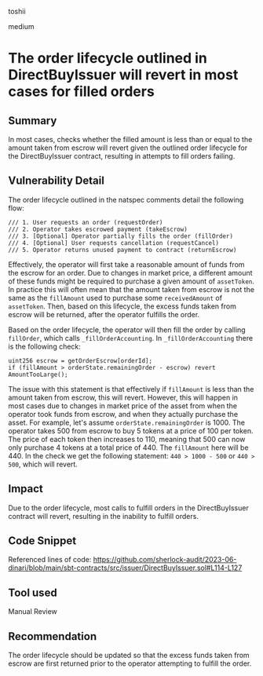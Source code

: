 toshii

medium

# The order lifecycle outlined in DirectBuyIssuer will revert in most cases for filled orders

## Summary

In most cases, checks whether the filled amount is less than or equal to the amount taken from escrow will revert given the outlined order lifecycle for the DirectBuyIssuer contract, resulting in attempts to fill orders failing.

## Vulnerability Detail

The order lifecycle outlined in the natspec comments detail the following flow:
```solidity
/// 1. User requests an order (requestOrder)
/// 2. Operator takes escrowed payment (takeEscrow)
/// 3. [Optional] Operator partially fills the order (fillOrder)
/// 4. [Optional] User requests cancellation (requestCancel)
/// 5. Operator returns unused payment to contract (returnEscrow)
```
Effectively, the operator will first take a reasonable amount of funds from the escrow for an order. Due to changes in market price, a different amount of these funds might be required to purchase a given amount of `assetToken`. In practice this will often mean that the amount taken from escrow is not the same as the `fillAmount` used to purchase some `receivedAmount` of `assetToken`. Then, based on this lifecycle, the excess funds taken from escrow will be returned, after the operator fulfills the order.

Based on the order lifecycle, the operator will then fill the order by calling `fillOrder`, which calls `_fillOrderAccounting`. In `_fillOrderAccounting` there is the following check:
```solidity
uint256 escrow = getOrderEscrow[orderId];
if (fillAmount > orderState.remainingOrder - escrow) revert AmountTooLarge();
```
The issue with this statement is that effectively if `fillAmount` is less than the amount taken from escrow, this will revert. However, this will happen in most cases due to changes in market price of the asset from when the operator took funds from escrow, and when they actually purchase the asset. For example, let's assume `orderState.remainingOrder` is 1000. The operator takes 500 from escrow to buy 5 tokens at a price of 100 per token. The price of each token then increases to 110, meaning that 500 can now only purchase 4 tokens at a total price of 440. The `fillAmount` here will be 440. In the check we get the following statement: `440 > 1000 - 500` or `440 > 500`, which will revert.

## Impact

Due to the order lifecycle, most calls to fulfill orders in the DirectBuyIssuer contract will revert, resulting in the inability to fulfill orders.

## Code Snippet

Referenced lines of code:
https://github.com/sherlock-audit/2023-06-dinari/blob/main/sbt-contracts/src/issuer/DirectBuyIssuer.sol#L114-L127

## Tool used

Manual Review

## Recommendation

The order lifecycle should be updated so that the excess funds taken from escrow are first returned prior to the operator attempting to fulfill the order.